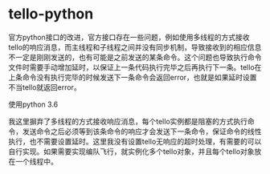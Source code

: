 # tello-python
官方python接口的改进，官方接口存在一些问题，例如使用多线程的方式接收tello的响应消息，而主线程和子线程之间并没有同步机制，导致接收到的相应信息不一定是刚刚发送的，也有可能是之前发送的某条命令。这个问题也导致执行命令文件时需要手动增加延时，以保证上一条代码执行完毕之后再执行下一条。tello在上条命令没有执行完毕的时候发送下一条命令会返回error，也就是如果延时设置不当tello就返回error。

使用python 3.6

我这里摒弃了多线程的方式接收响应消息，每个tello实例都是阻塞的方式执行命令，发送命令之后必须等到该条命令的响应才会发送下一条命令，保证命令的线性执行，也不需要设置延时。这里我没有设置tello无响应的超时处理，有需要的可以自行实现。如果需要实现编队飞行，就实例化多个tello对象，并且每个tello对象放在一个线程中。
